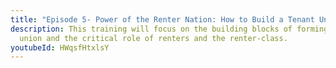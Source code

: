 ```yaml
---
title: "Episode 5- Power of the Renter Nation: How to Build a Tenant Union Part 1"
description: This training will focus on the building blocks of forming a tenant
  union and the critical role of renters and the renter-class.
youtubeId: HWqsfHtxlsY
---
```

